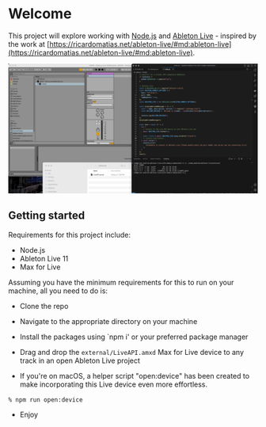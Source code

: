 # Welcome

This project will explore working with [Node.js](https://nodejs.org/en) and [Ableton Live](https://www.ableton.com/en/live/) - inspired by the work at [https://ricardomatias.net/ableton-live/#md:ableton-live](https://ricardomatias.net/ableton-live/#md:ableton-live).

![assets/demo-ableton-live-nodejs-websocket.gif](assets/demo-ableton-live-nodejs-websocket.gif)

## Getting started

Requirements for this project include:

- Node.js
- Ableton Live 11
- Max for Live

Assuming you have the minimum requirements for this to run on your machine, all you need to do is:

- Clone the repo
- Navigate to the appropriate directory on your machine
- Install the packages using `npm i' or your preferred package manager
- Drag and drop the `external/LiveAPI.amxd` Max for Live device to any track in an open Ableton Live project

- If you're on macOS, a helper script "open:device" has been created to make incorporating this Live device even more effortless.

```sh
% npm run open:device
```

- Enjoy
